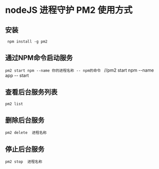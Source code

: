 # nodeJS  进程守护 PM2 使用方式
## 安装
` npm install -g pm2`

## 通过NPM命令启动服务
`pm2 start npm --name 你的进程名称 -- npm的命令 `
//pm2 start npm --name app -- start
## 查看后台服务列表
`pm2 list `
## 删除后台服务
`pm2 delete  进程名称 `
## 停止后台服务
`pm2 stop  进程名称 `
